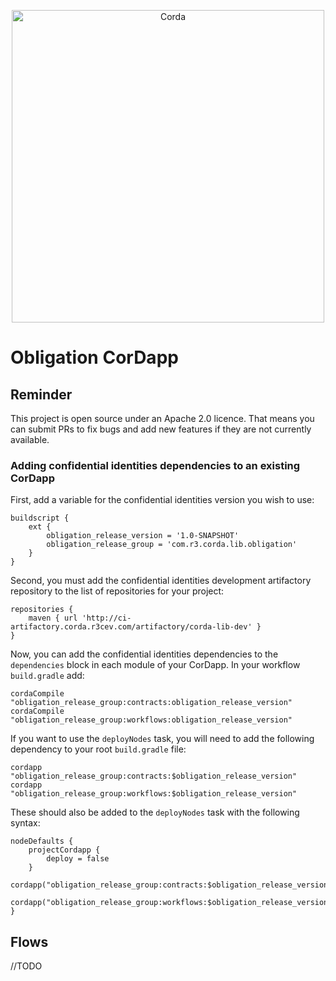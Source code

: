 <p align="center">
  <img src="https://www.corda.net/wp-content/themes/corda/assets/images/crda-logo-big.svg" alt="Corda" width="500">
</p>

# Obligation CorDapp

## Reminder

This project is open source under an Apache 2.0 licence. That means you
can submit PRs to fix bugs and add new features if they are not currently
available.

### Adding confidential identities dependencies to an existing CorDapp

First, add a variable for the confidential identities version you wish to use:

    buildscript {
        ext {
            obligation_release_version = '1.0-SNAPSHOT'
            obligation_release_group = 'com.r3.corda.lib.obligation'
        }
    }

Second, you must add the confidential identities development artifactory repository to the
list of repositories for your project:

    repositories {
        maven { url 'http://ci-artifactory.corda.r3cev.com/artifactory/corda-lib-dev' }
    }

Now, you can add the confidential identities dependencies to the `dependencies` block
in each module of your CorDapp. In your workflow `build.gradle` add:

    cordaCompile "obligation_release_group:contracts:obligation_release_version"
    cordaCompile "obligation_release_group:workflows:obligation_release_version"

If you want to use the `deployNodes` task, you will need to add the
following dependency to your root `build.gradle` file:

    cordapp "obligation_release_group:contracts:$obligation_release_version"
    cordapp "obligation_release_group:workflows:$obligation_release_version"

These should also be added to the `deployNodes` task with the following syntax:

    nodeDefaults {
        projectCordapp {
            deploy = false
        }
        cordapp("obligation_release_group:contracts:$obligation_release_version")
        cordapp("obligation_release_group:workflows:$obligation_release_version")
    }

## Flows 
//TODO
